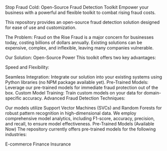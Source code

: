 Stop Fraud Cold: Open-Source Fraud Detection Toolkit
Empower your business with a powerful and flexible toolkit to combat rising fraud costs.

This repository provides an open-source fraud detection solution designed for ease of use and customization.

The Problem: Fraud on the Rise
Fraud is a major concern for businesses today, costing billions of dollars annually. Existing solutions can be expensive, complex, and inflexible, leaving many companies vulnerable.

Our Solution: Open-Source Power
This toolkit offers two key advantages:

Speed and Flexibility:

Seamless Integration: Integrate our solution into your existing systems using Python libraries (no NPM package available yet).
Pre-Trained Models: Leverage our pre-trained models for immediate fraud protection out of the box.
Custom Model Training: Train custom models on your data for domain-specific accuracy.
Advanced Fraud Detection Techniques:

Our models utilize Support Vector Machines (SVCs) and Random Forests for robust pattern recognition in high-dimensional data.
We employ comprehensive model analytics, including F1-score, accuracy, precision, and recall, to ensure model effectiveness.
Pre-Trained Models (Available Now)
The repository currently offers pre-trained models for the following industries:

E-commerce
Finance
Insurance

